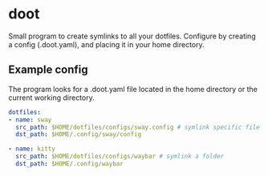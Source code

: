# doot

Small program to create symlinks to all your dotfiles. Configure by creating a config (.doot.yaml), and placing it in your home directory. 

## Example config

The program looks for a .doot.yaml file located in the home directory or the current working directory.

```yaml
dotfiles:
- name: sway
  src_path: $HOME/dotfiles/configs/sway.config # symlink specific file
  dst_path: $HOME/.config/sway/config

- name: kitty
  src_path: $HOME/dotfiles/configs/waybar # symlink a folder
  dst_path: $HOME/.config/waybar
```